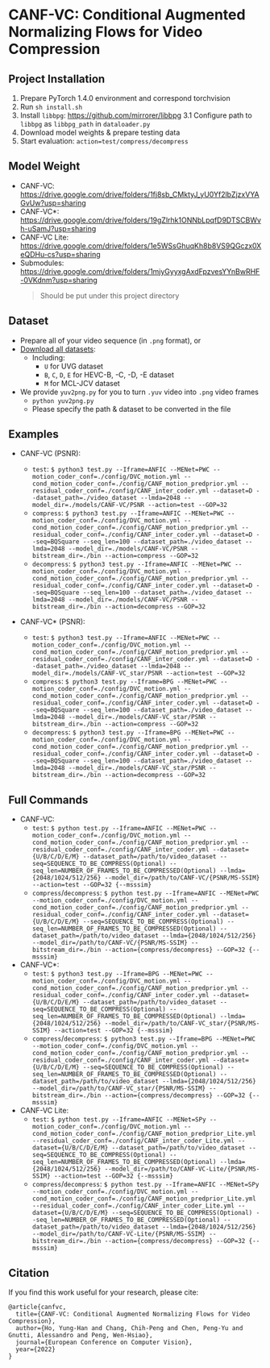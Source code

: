 # CANF-VC: Conditional Augmented Normalizing Flows for Video Compression

## Project Installation
1. Prepare PyTorch 1.4.0 environment and correspond torchvision
2. Run `sh install.sh`
3. Install `libbpg`: https://github.com/mirrorer/libbpg
  3.1 Configure path to `libbpg` as `libbpg_path` in `dataloader.py`
4. Download model weights & prepare testing data
5. Start evaluation: `action=test/compress/decompress`

## Model Weight
* CANF-VC: https://drive.google.com/drive/folders/1fj8sb_CMktyJ_yU0Yf2lbZjzxVYAGvUw?usp=sharing
* CANF-VC*: https://drive.google.com/drive/folders/19gZlrhk1ONNbLpqfD9DTSCBWvh-uSamJ?usp=sharing
* CANF-VC Lite: https://drive.google.com/drive/folders/1e5WSsGhuqKh8b8VS9QGczx0XeQDHu-cs?usp=sharing
* Submodules: https://drive.google.com/drive/folders/1mjyGyyxgAxdFpzvesYYnBwRHF-0VKdnm?usp=sharing
  > Should be put under this project directory

## Dataset
* Prepare all of your video sequence (in `.png` format), or
* [Download all datasets](https://drive.google.com/file/d/1-JNDD-sfDVyDpSUHKL8a6_dYC1Qf5Y-F/view?usp=sharing):
  * Including:
    * `U` for UVG dataset
    * `B`, `C`, `D`, `E` for HEVC-B, -C, -D, -E dataset
    * `M` for MCL-JCV dataset
* We provide `yuv2png.py` for you to turn `.yuv` video into `.png` video frames
  * `python yuv2png.py`
  * Please specify the path & dataset to be converted in the file

## Examples
* CANF-VC (PSNR): 
  * `test`: `$ python3 test.py --Iframe=ANFIC --MENet=PWC --motion_coder_conf=./config/DVC_motion.yml --cond_motion_coder_conf=./config/CANF_motion_predprior.yml --residual_coder_conf=./config/CANF_inter_coder.yml --dataset=D --dataset_path=./video_dataset --lmda=2048 --model_dir=./models/CANF-VC/PSNR --action=test --GOP=32`
  * `compress`: `$ python3 test.py --Iframe=ANFIC --MENet=PWC --motion_coder_conf=./config/DVC_motion.yml --cond_motion_coder_conf=./config/CANF_motion_predprior.yml --residual_coder_conf=./config/CANF_inter_coder.yml --dataset=D --seq=BQSquare --seq_len=100 --dataset_path=./video_dataset --lmda=2048 --model_dir=./models/CANF-VC/PSNR --bitstream_dir=./bin --action=compress --GOP=32`
  * `decompress`: `$ python3 test.py --Iframe=ANFIC --MENet=PWC --motion_coder_conf=./config/DVC_motion.yml --cond_motion_coder_conf=./config/CANF_motion_predprior.yml --residual_coder_conf=./config/CANF_inter_coder.yml --dataset=D --seq=BQSquare --seq_len=100 --dataset_path=./video_dataset --lmda=2048 --model_dir=./models/CANF-VC/PSNR --bitstream_dir=./bin --action=decompress --GOP=32`

* CANF-VC* (PSNR): 
  * `test`: `$ python3 test.py --Iframe=ANFIC --MENet=PWC --motion_coder_conf=./config/DVC_motion.yml --cond_motion_coder_conf=./config/CANF_motion_predprior.yml --residual_coder_conf=./config/CANF_inter_coder.yml --dataset=D --dataset_path=./video_dataset --lmda=2048 --model_dir=./models/CANF-VC_star/PSNR --action=test --GOP=32`
  * `compress`: `$ python3 test.py --Iframe=BPG --MENet=PWC --motion_coder_conf=./config/DVC_motion.yml --cond_motion_coder_conf=./config/CANF_motion_predprior.yml --residual_coder_conf=./config/CANF_inter_coder.yml --dataset=D --seq=BQSquare --seq_len=100 --dataset_path=./video_dataset --lmda=2048 --model_dir=./models/CANF-VC_star/PSNR --bitstream_dir=./bin --action=compress --GOP=32`
  * `decompress`: `$ python3 test.py --Iframe=BPG --MENet=PWC --motion_coder_conf=./config/DVC_motion.yml --cond_motion_coder_conf=./config/CANF_motion_predprior.yml --residual_coder_conf=./config/CANF_inter_coder.yml --dataset=D --seq=BQSquare --seq_len=100 --dataset_path=./video_dataset --lmda=2048 --model_dir=./models/CANF-VC_star/PSNR --bitstream_dir=./bin --action=decompress --GOP=32`

## Full Commands
* CANF-VC: 
  * `test`: `$ python test.py --Iframe=ANFIC --MENet=PWC --motion_coder_conf=./config/DVC_motion.yml --cond_motion_coder_conf=./config/CANF_motion_predprior.yml --residual_coder_conf=./config/CANF_inter_coder.yml --dataset={U/B/C/D/E/M} --dataset_path=/path/to/video_dataset --seq=SEQUENCE_TO_BE_COMPRESS(Optional) --seq_len=NUMBER_OF_FRAMES_TO_BE_COMPRESSED(Optional) --lmda={2048/1024/512/256} --model_dir=/path/to/CANF-VC/{PSNR/MS-SSIM} --action=test --GOP=32 {--msssim}`
  * `compress`/`decompress`: `$ python test.py --Iframe=ANFIC --MENet=PWC --motion_coder_conf=./config/DVC_motion.yml --cond_motion_coder_conf=./config/CANF_motion_predprior.yml --residual_coder_conf=./config/CANF_inter_coder.yml --dataset={U/B/C/D/E/M} --seq=SEQUENCE_TO_BE_COMPRESS(Optional) --seq_len=NUMBER_OF_FRAMES_TO_BE_COMPRESSED(Optional) --dataset_path=/path/to/video_dataset --lmda={2048/1024/512/256} --model_dir=/path/to/CANF-VC/{PSNR/MS-SSIM} --bitstream_dir=./bin --action={compress/decompress} --GOP=32 {--msssim}`
* CANF-VC*:
  * `test`: `$ python3 test.py --Iframe=BPG --MENet=PWC --motion_coder_conf=./config/DVC_motion.yml --cond_motion_coder_conf=./config/CANF_motion_predprior.yml --residual_coder_conf=./config/CANF_inter_coder.yml --dataset={U/B/C/D/E/M} --dataset_path=/path/to/video_dataset --seq=SEQUENCE_TO_BE_COMPRESS(Optional) --seq_len=NUMBER_OF_FRAMES_TO_BE_COMPRESSED(Optional) --lmda={2048/1024/512/256} --model_dir=/path/to/CANF-VC_star/{PSNR/MS-SSIM} --action=test --GOP=32 {--msssim}`
  * `compress`/`decompress`: `$ python3 test.py --Iframe=BPG --MENet=PWC --motion_coder_conf=./config/DVC_motion.yml --cond_motion_coder_conf=./config/CANF_motion_predprior.yml --residual_coder_conf=./config/CANF_inter_coder.yml --dataset={U/B/C/D/E/M} --seq=SEQUENCE_TO_BE_COMPRESS(Optional) --seq_len=NUMBER_OF_FRAMES_TO_BE_COMPRESSED(Optional) --dataset_path=/path/to/video_dataset --lmda={2048/1024/512/256} --model_dir=/path/to/CANF-VC_star/{PSNR/MS-SSIM} --bitstream_dir=./bin --action={compress/decompress} --GOP=32 {--msssim}`
* CANF-VC Lite:
  * `test`: `$ python test.py --Iframe=ANFIC --MENet=SPy --motion_coder_conf=./config/DVC_motion.yml --cond_motion_coder_conf=./config/CANF_motion_predprior_Lite.yml --residual_coder_conf=./config/CANF_inter_coder_Lite.yml --dataset={U/B/C/D/E/M} --dataset_path=/path/to/video_dataset --seq=SEQUENCE_TO_BE_COMPRESS(Optional) --seq_len=NUMBER_OF_FRAMES_TO_BE_COMPRESSED(Optional) --lmda={2048/1024/512/256} --model_dir=/path/to/CANF-VC-Lite/{PSNR/MS-SSIM} --action=test --GOP=32 {--msssim}`
  * `compress`/`decompress`: `$ python test.py --Iframe=ANFIC --MENet=SPy --motion_coder_conf=./config/DVC_motion.yml --cond_motion_coder_conf=./config/CANF_motion_predprior_Lite.yml --residual_coder_conf=./config/CANF_inter_coder_Lite.yml --dataset={U/B/C/D/E/M} --seq=SEQUENCE_TO_BE_COMPRESS(Optional) --seq_len=NUMBER_OF_FRAMES_TO_BE_COMPRESSED(Optional) --dataset_path=/path/to/video_dataset --lmda={2048/1024/512/256} --model_dir=/path/to/CANF-VC-Lite/{PSNR/MS-SSIM} --bitstream_dir=./bin --action={compress/decompress} --GOP=32 {--msssim}`
  
## Citation
If you find this work useful for your research, please cite:
```
@article{canfvc,
  title={CANF-VC: Conditional Augmented Normalizing Flows for Video Compression},
  author={Ho, Yung-Han and Chang, Chih-Peng and Chen, Peng-Yu and Gnutti, Alessandro and Peng, Wen-Hsiao},
  journal={European Conference on Computer Vision},
  year={2022}
}
```

